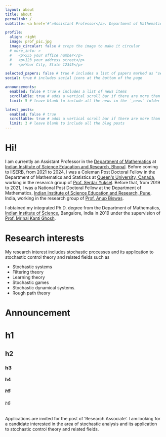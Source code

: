 ```yaml
---
layout: about
title: about
permalink: /
subtitle: <a href='#'>Assistant Professor</a>. Department of Mathematics. IISER Bhopal.

profile:
  align: right
  image: prof_pic.jpg
  image_circular: false # crops the image to make it circular
  # more_info: >
  #   <p>555 your office number</p>
  #   <p>123 your address street</p>
  #   <p>Your City, State 12345</p>

selected_papers: false # true # includes a list of papers marked as "selected={true}"
social: true # includes social icons at the bottom of the page

announcements:
  enabled: false # true # includes a list of news items
  scrollable: true # adds a vertical scroll bar if there are more than 3 news items
  limit: 5 # leave blank to include all the news in the `_news` folder

latest_posts:
  enabled: false # true
  scrollable: true # adds a vertical scroll bar if there are more than 3 new posts items
  limit: 3 # leave blank to include all the blog posts
---
```


# Hi!

I am currently an Assistant Professor in the [Department of Mathematics](https://maths.iiserb.ac.in) at [Indian Institute of Science Education and Research, Bhopal](https://www.iiserb.ac.in). Before coming to IISERB, from 2021 to 2024, I was a Coleman Post Doctoral Fellow in the Department of Mathematics and Statistics at [Queen's University, Canada](https://www.queensu.ca/mathstat/), working in the research group of [Prof. Serdar Yuksel](https://mast.queensu.ca/~yuksel/). Before that, from 2019 to 2021, I was a National Post Doctoral Fellow at the Department of Mathematics, [Indian Institute of Science Education and Research, Pune](https://www.iiserpune.ac.in/research/department/mathematics), India, working in the research group of [Prof. Anup Biswas](https://sites.google.com/view/anupbiswas/home).

I obtained my integrated Ph.D. degree from the Department of Mathematics, [Indian Institute of Science](https://math.iisc.ac.in//index.html), Bangalore, India in 2019 under the supervision of [Prof. Mrinal Kanti Ghosh](https://math.iisc.ac.in/~mkg/index.html).

# Research interests

My research interest includes stochastic processes and its application to stochastic control theory and related fields such as 
- Stochastic systems
- Filtering theory
- Learning theory
- Stochastic games
- Stochastic dynamical systems.
- Rough path theory

# Announcement

# h1
## h2 
### h3
#### h4
##### h5
###### h6

Applications are invited for the post of ‘Research Associate’. I am looking for a candidate interested in the area of stochastic analysis and its application to stochastic control theory and related fields.
